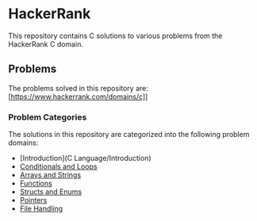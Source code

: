 # HackerRank
This repository contains C solutions to various problems from the HackerRank C domain.
## Problems
The problems solved in this repository are:[https://www.hackerrank.com/domains/c]]
### Problem Categories
The solutions in this repository are categorized into the following problem domains:
- [Introduction](C Language/Introduction)
- [Conditionals and Loops](C%20Language/Conditionals_and_Loops)
- [Arrays and Strings](Arrays_and_Strings)
- [Functions](Functions)
- [Structs and Enums](Structs_and_Enums)
- [Pointers](Pointers)
- [File Handling](File_Handling)
